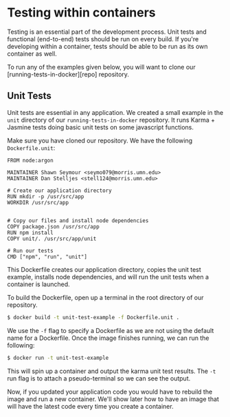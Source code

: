 # Testing within containers

Testing is an essential part of the development process. Unit tests and functional (end-to-end) tests should be run on every build. If you're developing within a container, tests should be able to be run as its own container as well.

To run any of the examples given below, you will want to clone our [running-tests-in-docker][repo] repository.

## Unit Tests

Unit tests are essential in any application. We created a small example in the `unit` directory of our `running-tests-in-docker` repository. It runs Karma + Jasmine tests doing basic unit tests on some javascript functions.

Make sure you have cloned our repository. We have the following `Dockerfile.unit`:

```
FROM node:argon

MAINTAINER Shawn Seymour <seymo079@morris.umn.edu>
MAINTAINER Dan Stelljes <stell124@morris.umn.edu>

# Create our application directory
RUN mkdir -p /usr/src/app
WORKDIR /usr/src/app


# Copy our files and install node dependencies
COPY package.json /usr/src/app
RUN npm install
COPY unit/. /usr/src/app/unit

# Run our tests
CMD ["npm", "run", "unit"]
```

This Dockerfile creates our application directory, copies the unit test example, installs node dependencies, and will run the unit tests when a container is launched.

To build the Dockerfile, open up a terminal in the root directory of our repository.

```bash
$ docker build -t unit-test-example -f Dockerfile.unit .
```

We use the `-f` flag to specify a Dockerfile as we are not using the default name for a Dockerfile. Once the image finishes running, we can run the following:

```bash
$ docker run -t unit-test-example
```

This will spin up a container and output the karma unit test results. The `-t` run flag is to attach a pseudo-terminal so we can see the output.

Now, if you updated your application code you would have to rebuild the image and run a new container. We'll show later how to have an image that will have the latest code every time you create a container.
